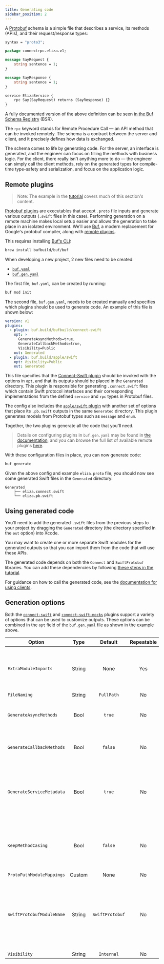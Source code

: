 ```yaml
---
title: Generating code
sidebar_position: 2
---
```


A [Protobuf][protobuf] schema is a simple file that describes a
service, its methods (APIs), and their request/response types:

```protobuf
syntax = "proto3";

package connectrpc.eliza.v1;

message SayRequest {
    string sentence = 1;
}

message SayResponse {
    string sentence = 1;
}

service ElizaService {
    rpc Say(SayRequest) returns (SayResponse) {}
}
```

A fully documented version of the above definition can be seen
[in the Buf Schema Registry](https://buf.build/connectrpc/eliza/file/main:connectrpc/eliza/v1/eliza.proto)
(BSR).

The `rpc` keyword stands for Remote Procedure Call — an API method that can be
invoked remotely. The schema is a contract between the server and client, and
it precisely defines how data is exchanged.

The schema comes to life by generating code. For the server, an interface
is generated, and the engineer can focus on filling the methods with business
logic. For the client, there really isn't anything more to do — the engineer
can simply call the client methods, rely on the generated types for
compile-time type-safety and serialization, and focus on the application logic.

## Remote plugins

> Note: The example in the [tutorial](getting-started.md) covers much of this
> section's content.

[Protobuf plugins][available-plugins] are executables that accept `.proto`
file inputs and generate various outputs (`.swift` files in this case).
Performing generation on a remote machine makes local setup easier
and allows the generation to take place in an isolated
environment. We'll use [Buf][buf], a modern replacement for
Google's protobuf compiler, along with [remote plugins][remote-plugins].

This requires installing [Buf's CLI][buf-cli]:

```bash
brew install bufbuild/buf/buf
```

When developing a new project, 2 new files need to be created:

- [`buf.yaml`][buf.yaml]
- [`buf.gen.yaml`][buf.gen.yaml]

The first file, `buf.yaml`, can be created by running:

```bash
buf mod init
```

The second file, `buf.gen.yaml`, needs to be created manually and specifies
which plugins should be used to generate code. An example of this
file is shown below:

```yaml
version: v1
plugins:
  - plugin: buf.build/bufbuild/connect-swift
    opt: >
      GenerateAsyncMethods=true,
      GenerateCallbackMethods=true,
      Visibility=Public
    out: Generated
  - plugin: buf.build/apple/swift
    opt: Visibility=Public
    out: Generated
```

This file specifies that the [Connect-Swift plugin][connect-swift-plugin]
should be invoked with the options in `opt`, and that its outputs should be
placed in the `Generated` directory. This plugin is responsible for generating
`.connect.swift` files which contain Swift protocol interfaces and their
corresponding implementations from the defined `service` and `rpc` types in
Protobuf files.

The config also includes the [`apple/swift` plugin][swift-protobuf-plugin] with
another set of options that place its `.pb.swift` outputs
in the same `Generated` directory. This plugin
generates models from Protobuf types such as `message` and `enum`.

Together, the two plugins generate all the code that you'll need.

> Details on configuring plugins in `buf.gen.yaml` may be found in
> [the documentation][remote-plugins], and you can browse the full list of
> available remote plugins [here][available-plugins].

With these configuration files in place, you can now generate code:

```bash
buf generate
```

Given the above config and example `eliza.proto` file, you should now see some
generated Swift files in the `Generated` directory:

```
Generated
    ├── eliza.connect.swift
    └── eliza.pb.swift
```

## Using generated code

You'll need to add the generated `.swift` files from the previous steps to your
project by dragging the `Generated` directory (the directory specified in
the `out` option) into Xcode.

You may want to create one or more separate Swift modules for the generated
outputs so that you can import them from the code that will use these APIs.

The generated code depends on both the `Connect` and `SwiftProtobuf` libraries.
You can add these dependencies by following
[these steps in the tutorial](./getting-started.md#add-the-connect-swift-package).

For guidance on how to call the generated code, see the
[documentation for using clients](./using-clients.md).

## Generation options

Both the [`connect-swift`][connect-swift-plugin]
and [`connect-swift-mocks`][connect-swift-mocks-plugin] plugins support a
variety of options that can be
used to customize outputs. These options can be combined in the `opt` field of
the `buf.gen.yaml` file as shown in the example above.

| **Option** | **Type** | **Default** | **Repeatable** | **Details** |
|---|:---:|:---:|:---:|---|
| `ExtraModuleImports` | String | None | Yes | Allows for specifying additional modules that generated Connect sources should import |
| `FileNaming` | String | `FullPath` | No | [Documentation](https://github.com/apple/swift-protobuf/blob/main/Documentation/PLUGIN.md#generation-option-filenaming---naming-of-generated-sources) |
| `GenerateAsyncMethods` | Bool | `true` | No | Generates RPC functions that provide Swift async/await interfaces |
| `GenerateCallbackMethods` | Bool | `false` | No | Generates RPC functions that provide closure-based callback interfaces |
| `GenerateServiceMetadata` | Bool | `true` | No | Generates metadata on client implementations, providing information on RPC paths, stream types, etc. |
| `KeepMethodCasing` | Bool | `false` | No | Generated RPC function names will match the `rpc` specified in the `.proto` file instead of being lower-camel-cased |
| `ProtoPathModuleMappings` | Custom | None | No | [Documentation](https://github.com/apple/swift-protobuf/blob/main/Documentation/PLUGIN.md#generation-option-protopathmodulemappings---swift-module-names-for-proto-paths) |
| `SwiftProtobufModuleName` | String | `SwiftProtobuf` | No | Allows for overriding the `SwiftProtobuf` module name in `import` statements. Useful if the `SwiftProtobuf` dependency is being renamed by custom build configurations |
| `Visibility` | String | `Internal` | No | [Documentation](https://github.com/apple/swift-protobuf/blob/main/Documentation/PLUGIN.md#generation-option-visibility---visibility-of-generated-types) |

[available-plugins]: https://buf.build/plugins
[buf]: https://buf.build/docs/
[buf.gen.yaml]: https://buf.build/docs/configuration/v1/buf-gen-yaml
[buf.yaml]: https://buf.build/docs/configuration/v1/buf-yaml
[buf-cli]: https://buf.build/docs/installation
[connect-swift]: https://github.com/connectrpc/connect-swift
[connect-swift-plugin]: https://buf.build/bufbuild/connect-swift
[connect-swift-mocks-plugin]: https://buf.build/bufbuild/connect-swift-mocks
[protobuf]: https://developers.google.com/protocol-buffers
[remote-plugins]: https://buf.build/docs/bsr/remote-plugins/usage
[swift-protobuf-plugin]: https://buf.build/apple/swift
